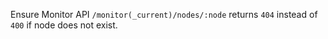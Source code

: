 Ensure Monitor API `/monitor(_current)/nodes/:node` returns `404` instead of `400` if node does not exist.
